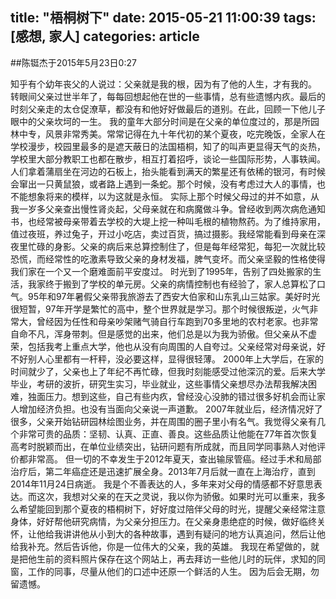 title: "梧桐树下"
date: 2015-05-21 11:00:39
tags: [感想, 家人]
categories: article
---
##陈铤杰于2015年5月23日0:27

知乎有个幼年丧父的人说过：父亲就是我的根，因为有了他的人生，才有我的。
转眼间父亲过世半年了，每每回想起他在世的一些事情，总有些遗憾内疚。最后的时刻父亲走的太仓促潦草，都没有和他好好做最后的道别。在此，回顾一下他儿子眼中的父亲坎坷的一生。<!--more-->
我的童年大部分时间是在父亲的单位度过的，那是所园林中专，风景非常秀美。常常记得在九十年代初的某个夏夜，吃完晚饭，全家人在学校漫步，校园里最多的是遮天蔽日的法国梧桐，知了的叫声更显得天气的炎热，学校里大部分教职工也都在散步，相互打着招呼，谈论一些国际形势，人事轶闻。人们拿着蒲扇坐在河边的石板上，抬头能看到满天的繁星还有依稀的银河，有时候会窜出一只黄鼠狼，或者路上遇到一条蛇。那个时候，没有考虑过大人的事情，也不能想象将来的模样，以为这就是永恒。
实际上那个时候父母过的并不如意，从我一岁多父亲查出慢性肾炎起，父母亲就在和病魔做斗争。曾经收到两次病危通知书，也经常被母亲带着去学校的大堤上挖一种叫毛根的植物熬药。为了维持家用，值过夜班，养过兔子，开过小吃店，卖过百货，搞过摄影。我经常能看到母亲在深夜里忙碌的身影。父亲的病后来总算控制住了，但是每年经常犯，每犯一次就比较恐慌，而经常性的吃激素导致父亲的身材发福，脾气变坏。而父亲坚毅的性格使得我们家在一个又一个磨难面前平安度过。
时光到了1995年，告别了四处搬家的生活，我家终于搬到了学校的单元房。父亲的病情控制也有经验了，家人总算松了口气。95年和97年暑假父亲带我旅游去了西安大伯家和山东乳山三姑家。美好时光很短暂，97年开学是繁忙的高中，整个世界就是学习。那个时候很叛逆，火气非常大，曾经因为任性和母亲吵架赌气骑自行车跑到70多里地的农村老家。也非常自命不凡，浑身带刺。但是感觉的出来，他们总是以为我为骄傲。但父亲从不虚荣，包括我考上重点大学，他也从没有向周围的人自夸过。父亲经常对母亲说，好不好别人心里都有一杆秤，没必要这样，显得很轻薄。
2000年上大学后，在家的时间就少了，父亲也上了年纪不再忙碌，但我时刻能感受过他深沉的爱。后来大学毕业，考研的波折，研究生实习，毕业就业，这些事情父亲想尽办法帮我解决困难，独面压力。想到这些，自己有些内疚，曾经没心没肺的错过很多好机会而让家人增加经济负担。也没有当面向父亲说一声道歉。
2007年就业后，经济情况好了很多，父亲开始钻研园林绘图业务，并在周围的圈子里小有名气。我觉得父亲有几个非常可贵的品质：坚韧、认真、正直、善良。这些品质让他能在77年首次恢复高考时脱颖而出，在单位业绩突出，钻研问题有所成就，而且同学同事熟人对他评价都非常高。
但一切的不幸发生于2012年夏天，查出输尿管癌。经过手术和局部治疗后，第二年癌症还是迅速扩展全身。2013年7月后就一直在上海治疗，直到2014年11月24日病逝。
我是个不善表达的人，多年来对父母的情感都不好意思表达。而这次，我想对父亲的在天之灵说，我以你为骄傲。如果时光可以重来，我多么希望能回到那个夏夜的梧桐树下，好好度过陪伴父母的时光，提醒父亲经常注意身体，好好帮他研究病情，为父亲分担压力。在父亲身患绝症的时候，做好临终关怀，让他给我讲讲他从小到大的各种故事，遇到有疑问的地方认真追问，然后让他给我补充。然后告诉他，你是一位伟大的父亲，我的英雄。
我现在希望做的，就是把他生前的资料照片保存在这个网站上，再去拜访一些他儿时的玩伴，求知的同窗，工作的同事，尽量从他们的口述中还原一个鲜活的人生。
因为后会无期，勿留遗憾。

